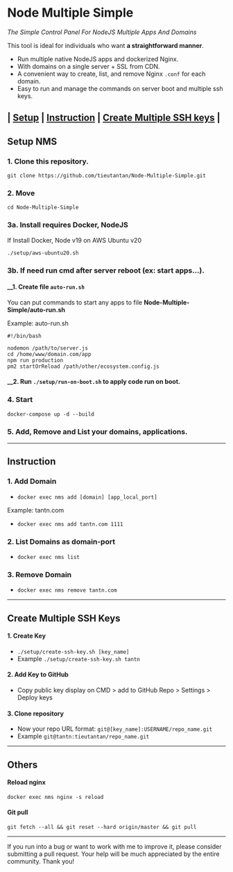 # Node Multiple Simple

*The Simple Control Panel For NodeJS Multiple Apps And Domains*

This tool is ideal for individuals who want **a straightforward manner**.

- Run multiple native NodeJS apps and dockerized Nginx.
- With domains on a single server + SSL from CDN.
- A convenient way to create, list, and remove Nginx `.conf` for each domain.
- Easy to run and manage the commands on server boot and multiple ssh keys.

## | [Setup](#setup-nms-in-a-new-aws-ubuntu-server) | [Instruction](#instruction) | [Create Multiple SSH keys](#create-multiple-ssh-keys) |

## Setup NMS

### 1. Clone this repository.
`git clone https://github.com/tieutantan/Node-Multiple-Simple.git`

### 2. Move
`cd Node-Multiple-Simple`

### 3a. Install requires Docker, NodeJS
If Install Docker, Node v19 on AWS Ubuntu v20

`./setup/aws-ubuntu20.sh`

### 3b. If need run cmd after server reboot (ex: start apps...).

#### __1. Create file `auto-run.sh`

You can put commands to start any apps to file **Node-Multiple-Simple/auto-run.sh**

Example: auto-run.sh

```
#!/bin/bash

nodemon /path/to/server.js
cd /home/www/domain.com/app
npm run production
pm2 startOrReload /path/other/ecosystem.config.js
```

#### __2. Run `./setup/run-on-boot.sh` to apply code run on boot.

### 4. Start
`docker-compose up -d --build`

### 5. Add, Remove and List your domains, applications.

----

## Instruction

### 1. Add Domain
- `docker exec nms add [domain] [app_local_port]`

Example: tantn.com

- `docker exec nms add tantn.com 1111`

### 2. List Domains as domain-port
- `docker exec nms list`

### 3. Remove Domain
- `docker exec nms remove tantn.com`

----

## Create Multiple SSH Keys

#### 1. Create Key
- `./setup/create-ssh-key.sh [key_name]`
- Example `./setup/create-ssh-key.sh tantn`

#### 2. Add Key to GitHub
- Copy public key display on CMD > add to GitHub Repo > Settings > Deploy keys

#### 3. Clone repository
- Now your repo URL format: `git@[key_name]:USERNAME/repo_name.git`
- Example `git@tantn:tieutantan/repo_name.git`

----

## Others

#### Reload nginx
`docker exec nms nginx -s reload`

#### Git pull
`git fetch --all && git reset --hard origin/master && git pull`

----

If you run into a bug or want to work with me to improve it, 
please consider submitting a pull request. 
Your help will be much appreciated by the entire community. Thank you!